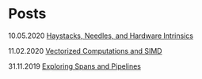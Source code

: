 # Posts

10.05.2020
[Haystacks, Needles, and Hardware Intrinsics](https://timiskhakov.github.io/posts/haystacks-needles-and-hardware-intrinsics)

11.02.2020
[Vectorized Computations and SIMD](https://timiskhakov.github.io/posts/vectorized-computations-and-simd)

31.11.2019
[Exploring Spans and Pipelines](https://timiskhakov.github.io/posts/exploring-spans-and-pipelines)